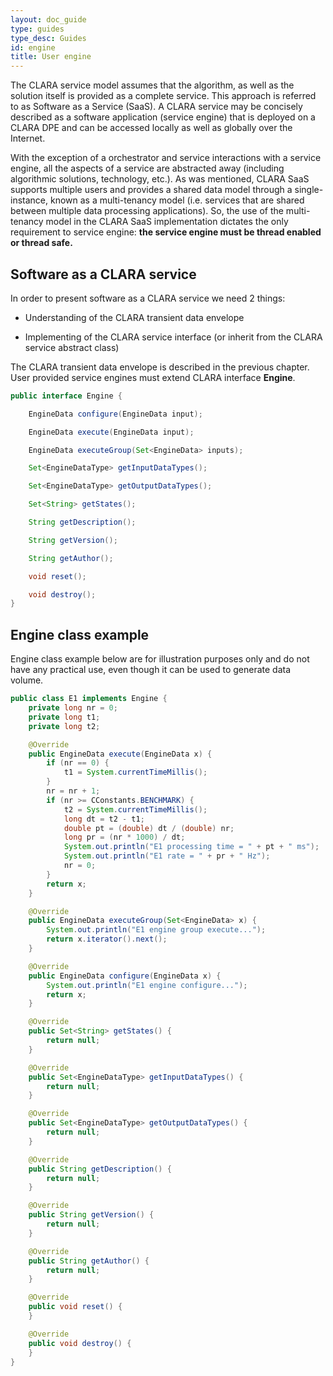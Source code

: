 ```yaml
---
layout: doc_guide
type: guides
type_desc: Guides
id: engine
title: User engine
---
```


The CLARA service model assumes that the algorithm,
as well as the solution itself is provided as a complete service.
This approach is referred to as Software as a Service (SaaS).
A CLARA service may be concisely described as
a software application (service engine) that is deployed on a CLARA DPE
and can be accessed locally as well as globally over the Internet.

With the exception of a orchestrator and service interactions with a service engine,
all the aspects of a service are abstracted away
(including algorithmic solutions, technology, etc.).
As was mentioned, CLARA SaaS supports multiple users
and provides a shared data model through a single-instance,
known as a multi-tenancy model
(i.e. services that are shared between multiple data processing applications).
So, the use of the multi-tenancy model in the CLARA SaaS implementation
dictates the only requirement to service engine:
**the service engine must be thread enabled or thread safe.**

## Software as a CLARA service

In order to present software as a CLARA service we need 2 things:

- Understanding of the CLARA transient data envelope

- Implementing of the CLARA service interface (or inherit from the CLARA service abstract class)

The CLARA transient data envelope is described in the previous chapter.
User provided service engines must extend CLARA interface **Engine**.

```java
public interface Engine {

    EngineData configure(EngineData input);

    EngineData execute(EngineData input);

    EngineData executeGroup(Set<EngineData> inputs);

    Set<EngineDataType> getInputDataTypes();

    Set<EngineDataType> getOutputDataTypes();

    Set<String> getStates();

    String getDescription();

    String getVersion();

    String getAuthor();

    void reset();

    void destroy();
}
```

## Engine class example

Engine class example below are for illustration purposes only
and do not have any practical use,
even though it can be used to generate data volume.

```java
public class E1 implements Engine {
    private long nr = 0;
    private long t1;
    private long t2;

    @Override
    public EngineData execute(EngineData x) {
        if (nr == 0) {
            t1 = System.currentTimeMillis();
        }
        nr = nr + 1;
        if (nr >= CConstants.BENCHMARK) {
            t2 = System.currentTimeMillis();
            long dt = t2 - t1;
            double pt = (double) dt / (double) nr;
            long pr = (nr * 1000) / dt;
            System.out.println("E1 processing time = " + pt + " ms");
            System.out.println("E1 rate = " + pr + " Hz");
            nr = 0;
        }
        return x;
    }

    @Override
    public EngineData executeGroup(Set<EngineData> x) {
        System.out.println("E1 engine group execute...");
        return x.iterator().next();
    }

    @Override
    public EngineData configure(EngineData x) {
        System.out.println("E1 engine configure...");
        return x;
    }

    @Override
    public Set<String> getStates() {
        return null;
    }

    @Override
    public Set<EngineDataType> getInputDataTypes() {
        return null;
    }

    @Override
    public Set<EngineDataType> getOutputDataTypes() {
        return null;
    }

    @Override
    public String getDescription() {
        return null;
    }

    @Override
    public String getVersion() {
        return null;
    }

    @Override
    public String getAuthor() {
        return null;
    }

    @Override
    public void reset() {
    }

    @Override
    public void destroy() {
    }
}
```

